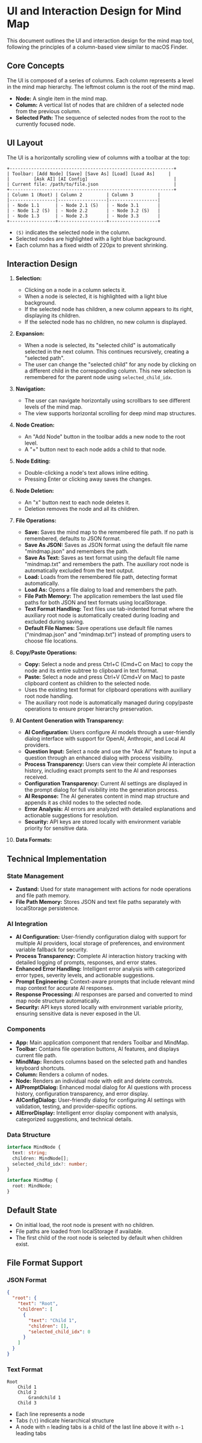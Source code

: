 
# UI and Interaction Design for Mind Map

This document outlines the UI and interaction design for the mind map tool, following the principles of a column-based view similar to macOS Finder.

## Core Concepts

The UI is composed of a series of columns. Each column represents a level in the mind map hierarchy. The leftmost column is the root of the mind map.

- **Node:** A single item in the mind map.
- **Column:** A vertical list of nodes that are children of a selected node from the previous column.
- **Selected Path:** The sequence of selected nodes from the root to the currently focused node.

## UI Layout

The UI is a horizontally scrolling view of columns with a toolbar at the top:

```
+-------------------------------------------------------------+
| Toolbar: [Add Node] [Save] [Save As] [Load] [Load As]     |
|         [Ask AI] [AI Config]                                |
| Current file: /path/to/file.json                            |
+-------------------------------------------------------------+
| Column 1 (Root) | Column 2         | Column 3         |
|-----------------|------------------|------------------|
| - Node 1.1      | - Node 2.1 (S)   | - Node 3.1       |
| - Node 1.2 (S)  | - Node 2.2       | - Node 3.2 (S)   |
| - Node 1.3      | - Node 2.3       | - Node 3.3       |
+-----------------+------------------+------------------+
```

- `(S)` indicates the selected node in the column.
- Selected nodes are highlighted with a light blue background.
- Each column has a fixed width of 220px to prevent shrinking.

## Interaction Design

1.  **Selection:**
    - Clicking on a node in a column selects it.
    - When a node is selected, it is highlighted with a light blue background.
    - If the selected node has children, a new column appears to its right, displaying its children.
    - If the selected node has no children, no new column is displayed.

2.  **Expansion:**
    - When a node is selected, its "selected child" is automatically selected in the next column. This continues recursively, creating a "selected path".
    - The user can change the "selected child" for any node by clicking on a different child in the corresponding column. This new selection is remembered for the parent node using `selected_child_idx`.

3.  **Navigation:**
    - The user can navigate horizontally using scrollbars to see different levels of the mind map.
    - The view supports horizontal scrolling for deep mind map structures.

4.  **Node Creation:**
    - An "Add Node" button in the toolbar adds a new node to the root level.
    - A "+" button next to each node adds a child to that node.

5.  **Node Editing:**
    - Double-clicking a node's text allows inline editing.
    - Pressing Enter or clicking away saves the changes.

6.  **Node Deletion:**
    - An "x" button next to each node deletes it.
    - Deletion removes the node and all its children.

7.  **File Operations:**
    - **Save:** Saves the mind map to the remembered file path. If no path is remembered, defaults to JSON format.
    - **Save As JSON:** Saves as JSON format using the default file name "mindmap.json" and remembers the path.
    - **Save As Text:** Saves as text format using the default file name "mindmap.txt" and remembers the path. The auxiliary root node is automatically excluded from the text output.
    - **Load:** Loads from the remembered file path, detecting format automatically.
    - **Load As:** Opens a file dialog to load and remembers the path.
    - **File Path Memory:** The application remembers the last used file paths for both JSON and text formats using localStorage.
    - **Text Format Handling:** Text files use tab-indented format where the auxiliary root node is automatically created during loading and excluded during saving.
    - **Default File Names:** Save operations use default file names ("mindmap.json" and "mindmap.txt") instead of prompting users to choose file locations.

8.  **Copy/Paste Operations:**
    - **Copy:** Select a node and press Ctrl+C (Cmd+C on Mac) to copy the node and its entire subtree to clipboard in text format.
    - **Paste:** Select a node and press Ctrl+V (Cmd+V on Mac) to paste clipboard content as children to the selected node.
    - Uses the existing text format for clipboard operations with auxiliary root node handling.
    - The auxiliary root node is automatically managed during copy/paste operations to ensure proper hierarchy preservation.

9.  **AI Content Generation with Transparency:**
    - **AI Configuration:** Users configure AI models through a user-friendly dialog interface with support for OpenAI, Anthropic, and Local AI providers.
    - **Question Input:** Select a node and use the "Ask AI" feature to input a question through an enhanced dialog with process visibility.
    - **Process Transparency:** Users can view their complete AI interaction history, including exact prompts sent to the AI and responses received.
    - **Configuration Transparency:** Current AI settings are displayed in the prompt dialog for full visibility into the generation process.
    - **AI Response:** The AI generates content in mind map structure and appends it as child nodes to the selected node.
    - **Error Analysis:** AI errors are analyzed with detailed explanations and actionable suggestions for resolution.
    - **Security:** API keys are stored locally with environment variable priority for sensitive data.

10. **Data Formats:**

## Technical Implementation

### State Management
- **Zustand:** Used for state management with actions for node operations and file path memory.
- **File Path Memory:** Stores JSON and text file paths separately with localStorage persistence.

### AI Integration
- **AI Configuration:** User-friendly configuration dialog with support for multiple AI providers, local storage of preferences, and environment variable fallback for security.
- **Process Transparency:** Complete AI interaction history tracking with detailed logging of prompts, responses, and error states.
- **Enhanced Error Handling:** Intelligent error analysis with categorized error types, severity levels, and actionable suggestions.
- **Prompt Engineering:** Context-aware prompts that include relevant mind map context for accurate AI responses.
- **Response Processing:** AI responses are parsed and converted to mind map node structure automatically.
- **Security:** API keys stored locally with environment variable priority, ensuring sensitive data is never exposed in the UI.

### Components
- **App:** Main application component that renders Toolbar and MindMap.
- **Toolbar:** Contains file operation buttons, AI features, and displays current file path.
- **MindMap:** Renders columns based on the selected path and handles keyboard shortcuts.
- **Column:** Renders a column of nodes.
- **Node:** Renders an individual node with edit and delete controls.
- **AIPromptDialog:** Enhanced modal dialog for AI questions with process history, configuration transparency, and error display.
- **AIConfigDialog:** User-friendly dialog for configuring AI settings with validation, testing, and provider-specific options.
- **AIErrorDisplay:** Intelligent error display component with analysis, categorized suggestions, and technical details.

### Data Structure
```typescript
interface MindNode {
  text: string;
  children: MindNode[];
  selected_child_idx?: number;
}

interface MindMap {
  root: MindNode;
}
```

## Default State

- On initial load, the root node is present with no children.
- File paths are loaded from localStorage if available.
- The first child of the root node is selected by default when children exist.

## File Format Support

### JSON Format
```json
{
  "root": {
    "text": "Root",
    "children": [
      {
        "text": "Child 1",
        "children": [],
        "selected_child_idx": 0
      }
    ]
  }
}
```

### Text Format
```
Root
	Child 1
	Child 2
		Grandchild 1
	Child 3
```

- Each line represents a node
- Tabs (`\t`) indicate hierarchical structure
- A node with `n` leading tabs is a child of the last line above it with `n-1` leading tabs

